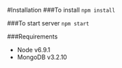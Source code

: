 #Installation
###To install
`npm install`

###To start server
`npm start`

###Requirements
* Node v6.9.1
* MongoDB v3.2.10